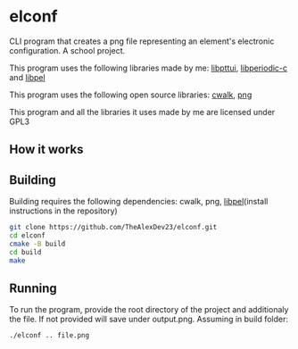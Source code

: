 # elconf
CLI program that creates a png file representing an element's electronic configuration. A school project.

This program uses the following libraries made by me: [libpttui](https://github.com/TheAlexDev23/libpttui), [libperiodic-c](https://github.com/TheAlexDev23/libperiodic-c) and [libpel](https://github.com/TheAlexDev23/libpel)

This program uses the following open source libraries: [cwalk](https://github.com/likle/cwalk), [png](http://www.libpng.org/pub/png/libpng.html)

This program and all the libraries it uses made by me are licensed under GPL3

## How it works

## Building
Building requires the following dependencies: cwalk, png, [libpel](https://github.com/thealexdev23/libpel)(install instructions in the repository)
```bash
git clone https://github.com/TheAlexDev23/elconf.git
cd elconf
cmake -B build
cd build
make
```

## Running
To run the program, provide the root directory of the project and additionaly the file. If not provided will save under output.png. Assuming in build folder:
```bash
./elconf .. file.png
```


 
